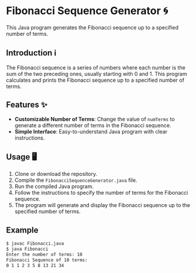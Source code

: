 # Fibonacci Sequence Generator 🌀

This Java program generates the Fibonacci sequence up to a specified number of terms.

## Introduction ℹ️

The Fibonacci sequence is a series of numbers where each number is the sum of the two preceding ones, usually starting with 0 and 1. This program calculates and prints the Fibonacci sequence up to a specified number of terms.

## Features ✨

- **Customizable Number of Terms**: Change the value of `numTerms` to generate a different number of terms in the Fibonacci sequence.
- **Simple Interface**: Easy-to-understand Java program with clear instructions.

## Usage 🖥️

1. Clone or download the repository.
2. Compile the `FibonacciSequenceGenerator.java` file.
3. Run the compiled Java program.
4. Follow the instructions to specify the number of terms for the Fibonacci sequence.
5. The program will generate and display the Fibonacci sequence up to the specified number of terms.

## Example

```bash
$ javac Fibonacci.java
$ java Fibonacci
Enter the number of terms: 10
Fibonacci Sequence of 10 terms:
0 1 1 2 3 5 8 13 21 34
